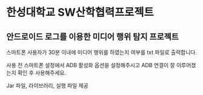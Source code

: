 # 한성대학교 SW산학협력프로젝트

## 안드로이드 로그를 이용한 미디어 행위 탐지 프로젝트

스마트폰 사용자가 30분 이내에 미디어 행위를 하였는지 여부를 txt 파일로 출력합니다.

사용 전 스마트폰 설정에서 ADB 활성화 옵션을 설정해주시고 ADB 연결이 잘 이루어졌는지 확인 후 사용해주세요. 

Jar 파일, 라이브러리, 실행 파일 제공
